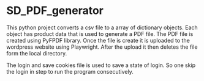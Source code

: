 # SD_PDF_generator

This python project converts a csv file to a array of dictionary objects. Each object has product data that is used to generate a PDF file.
The PDF file is created using PyFPDF library. Once the file is create it is uploaded to the wordpress website using Playwright. After the upload
it then deletes the file form the local directory. 

The login and save cookies file is used to save a state of login. So one skip the login in step to run the program consecutively. 
